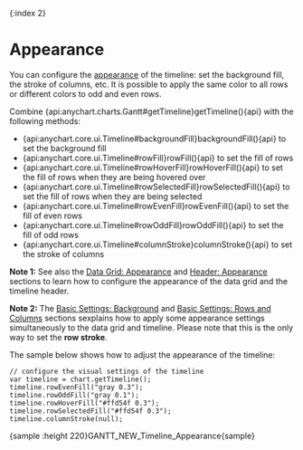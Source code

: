 {:index 2}
# Appearance

You can configure the [appearance](../../Appearance_Settings) of the timeline: set the background fill, the stroke of columns, etc. It is possible to apply the same color to all rows or different colors to odd and even rows.

Combine {api:anychart.charts.Gantt#getTimeline}getTimeline(){api} with the following methods:

* {api:anychart.core.ui.Timeline#backgroundFill}backgroundFill(){api} to set the background fill
* {api:anychart.core.ui.Timeline#rowFill}rowFill(){api} to set the fill of rows
* {api:anychart.core.ui.Timeline#rowHoverFill}rowHoverFill(){api} to set the fill of rows when they are being hovered over
* {api:anychart.core.ui.Timeline#rowSelectedFill}rowSelectedFill(){api} to set the fill of rows when they are being selected
* {api:anychart.core.ui.Timeline#rowEvenFill}rowEvenFill(){api} to set the fill of even rows
* {api:anychart.core.ui.Timeline#rowOddFill}rowOddFill(){api} to set the fill of odd rows
* {api:anychart.core.ui.Timeline#columnStroke}columnStroke(){api} to set the stroke of columns

**Note 1:** See also the [Data Grid: Appearance](../Data_Grid/Appearance) and [Header: Appearance](Header#appearance) sections to learn how to configure the appearance of the data grid and the timeline header.

**Note 2:** The [Basic Settings: Background](../Basic_Settings#background) and [Basic Settings: Rows and Columns](../Basic_Settings#rows_and_columns) sections sexplains how to apply some appearance settings simultaneously to the data grid and timeline. Please note that this is the only way to set the **row stroke**.

The sample below shows how to adjust the appearance of the timeline:

```
// configure the visual settings of the timeline
var timeline = chart.getTimeline();
timeline.rowEvenFill("gray 0.3");
timeline.rowOddFill("gray 0.1");
timeline.rowHoverFill("#ffd54f 0.3");
timeline.rowSelectedFill("#ffd54f 0.3");
timeline.columnStroke(null);
```

{sample :height 220}GANTT\_NEW\_Timeline\_Appearance{sample}